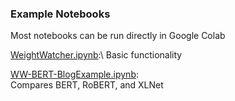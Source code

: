 ### Example Notebooks

Most notebooks can be run directly in Google Colab

[WeightWatcher.ipynb](WeightWatcher.ipynb):\ 
Basic functionality

[WW-BERT-BlogExample.ipynb](WW-BERT-BlogExample.ipynb):\
Compares BERT, RoBERT, and XLNet



